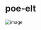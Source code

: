 # poe-elt
![image](https://github.com/davidnzhang/poe-elt/assets/130720014/68803540-31ae-4a1a-ab58-ca396d4af862)
